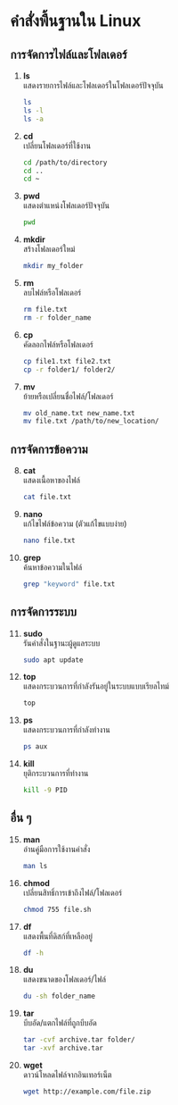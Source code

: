 
# คำสั่งพื้นฐานใน Linux

## การจัดการไฟล์และโฟลเดอร์
1. **ls**  
   แสดงรายการไฟล์และโฟลเดอร์ในโฟลเดอร์ปัจจุบัน  
   ```bash
   ls
   ls -l
   ls -a
   ```

2. **cd**  
   เปลี่ยนโฟลเดอร์ที่ใช้งาน  
   ```bash
   cd /path/to/directory
   cd ..
   cd ~
   ```

3. **pwd**  
   แสดงตำแหน่งโฟลเดอร์ปัจจุบัน  
   ```bash
   pwd
   ```

4. **mkdir**  
   สร้างโฟลเดอร์ใหม่  
   ```bash
   mkdir my_folder
   ```

5. **rm**  
   ลบไฟล์หรือโฟลเดอร์  
   ```bash
   rm file.txt
   rm -r folder_name
   ```

6. **cp**  
   คัดลอกไฟล์หรือโฟลเดอร์  
   ```bash
   cp file1.txt file2.txt
   cp -r folder1/ folder2/
   ```

7. **mv**  
   ย้ายหรือเปลี่ยนชื่อไฟล์/โฟลเดอร์  
   ```bash
   mv old_name.txt new_name.txt
   mv file.txt /path/to/new_location/
   ```

## การจัดการข้อความ
8. **cat**  
   แสดงเนื้อหาของไฟล์  
   ```bash
   cat file.txt
   ```

9. **nano**  
   แก้ไขไฟล์ข้อความ (ตัวแก้ไขแบบง่าย)  
   ```bash
   nano file.txt
   ```

10. **grep**  
    ค้นหาข้อความในไฟล์  
    ```bash
    grep "keyword" file.txt
    ```

## การจัดการระบบ
11. **sudo**  
    รันคำสั่งในฐานะผู้ดูแลระบบ  
    ```bash
    sudo apt update
    ```

12. **top**  
    แสดงกระบวนการที่กำลังรันอยู่ในระบบแบบเรียลไทม์  
    ```bash
    top
    ```

13. **ps**  
    แสดงกระบวนการที่กำลังทำงาน  
    ```bash
    ps aux
    ```

14. **kill**  
    ยุติกระบวนการที่ทำงาน  
    ```bash
    kill -9 PID
    ```

## อื่น ๆ
15. **man**  
    อ่านคู่มือการใช้งานคำสั่ง  
    ```bash
    man ls
    ```

16. **chmod**  
    เปลี่ยนสิทธิ์การเข้าถึงไฟล์/โฟลเดอร์  
    ```bash
    chmod 755 file.sh
    ```

17. **df**  
    แสดงพื้นที่ดิสก์ที่เหลืออยู่  
    ```bash
    df -h
    ```

18. **du**  
    แสดงขนาดของโฟลเดอร์/ไฟล์  
    ```bash
    du -sh folder_name
    ```

19. **tar**  
    บีบอัด/แตกไฟล์ที่ถูกบีบอัด  
    ```bash
    tar -cvf archive.tar folder/
    tar -xvf archive.tar
    ```

20. **wget**  
    ดาวน์โหลดไฟล์จากอินเทอร์เน็ต  
    ```bash
    wget http://example.com/file.zip
    ```
